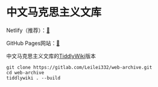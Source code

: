 # 中文马克思主义文库

Netlify（推荐）：[🔗](https://marx-website.netlify.app)

GitHub Pages网站：[🔗](https://leilei332.github.io/marx-archive-website/)

中文马克思主义文库的[TiddlyWiki](https://tiddlywiki.com)版本

```shell
git clone https://gitlab.com/Leilei332/web-archive.git
cd web-archive
tiddlywiki . --build
```

